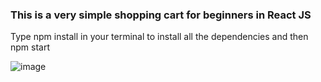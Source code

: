 ### This is a very simple shopping cart for beginners in React JS

Type npm install in your terminal to install all the dependencies and then npm start

![image](https://user-images.githubusercontent.com/64685787/226200743-2099a33e-31e8-4f92-8069-19f2ad710485.png)

